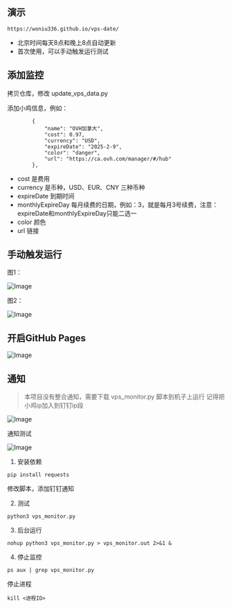 ## 演示


```
https://woniu336.github.io/vps-date/
```

- 北京时间每天8点和晚上8点自动更新
- 首次使用，可以手动触发运行测试


## 添加监控

拷贝仓库，修改 update_vps_data.py

添加小鸡信息，例如：

```
        {
            "name": "OVH加拿大",
            "cost": 0.97,
            "currency": "USD",
            "expireDate": "2025-2-9",
            "color": "danger",
            "url": "https://ca.ovh.com/manager/#/hub"
        },
```

- cost 是费用
- currency 是币种，USD、EUR、CNY 三种币种
- expireDate 到期时间
- monthlyExpireDay 每月续费的日期，例如：3，就是每月3号续费，注意：expireDate和monthlyExpireDay只能二选一
- color 颜色
- url 链接

## 手动触发运行

图1：

![Image](https://img.meituan.net/video/a1dd1235b55426848b809904ca47fcd1136540.png)

图2：

![Image](https://img.meituan.net/video/bfaac2b0278fc258c8b9adbe6a9339b965243.png)


## 开启GitHub Pages


![Image](https://img.meituan.net/video/41151f0258dcd0e8dde99c9538fe0e8184301.png)




## 通知

> 本项目没有整合通知，需要下载 vps_monitor.py 脚本到机子上运行
> 记得把小鸡ip加入到钉钉ip段

![Image](https://img.meituan.net/video/b873c041a39d51ba8a26632bfaebde6722621.png)

通知测试

![Image](https://img.meituan.net/video/38ec1feedfcfae28dc36cc3251820ff817647.png)


1. 安装依赖

```
pip install requests
```

修改脚本，添加钉钉通知


2. 测试

```
python3 vps_monitor.py
```


3. 后台运行

```
nohup python3 vps_monitor.py > vps_monitor.out 2>&1 &
```



4. 停止监控

```
ps aux | grep vps_monitor.py
```

停止进程

```
kill <进程ID>
```



